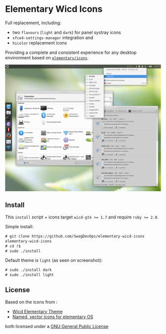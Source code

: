 # Elementary Wicd Icons

Full replacement, including:

* two ``flavours`` (``light`` and ``dark``) for panel systray icons
* ``xfce4-settings-manager`` integration and
* ``hicolor`` replacement icons

Providing a complete and consistent experience for any desktop environment
based on [``elementary/icons``](https://github.com/elementary/icons).

![Elementary Wicd Icons](./doc/screenshot_full.png "Elementary Wicd Icons")

## Install

This ``install`` script + icons target ``wicd-gtk >= 1.7``
and require ``ruby >= 2.0``.

Simple install:

~~~~
# git clone https://github.com/SwagDevOps/elementary-wicd-icons elementary-wicd-icons
# cd !$
# sudo ./install
~~~~

Default theme is ``light`` (as seen on screenshot):

~~~~
# sudo ./install dark
# sudo ./install light
~~~~

## License

Based on the icons from :

* [Wicd Elementary Theme](http://xfce-look.cp1.hive01.com/content/show.php/Wicd+Elementary+Theme?content=168050)
* [Named, vector icons for elementary OS](https://github.com/elementary/icons)

both licensed under a [GNU General Public License](https://www.gnu.org/licenses/gpl.html)
